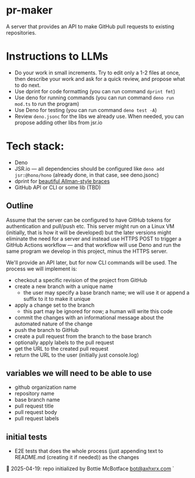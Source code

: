 # pr-maker

A server that provides an API to make GitHub pull requests to existing repositories.

# Instructions to LLMs
- Do your work in small increments. Try to edit only a 1-2 files at once, then describe your work and ask for a quick review, and propose what to do next.
- Use dprint for code formatting (you can run command `dprint fmt`)
- Use deno for running commands (you can run command `deno run mod.ts` to run the program)
- Use Deno for testing (you can run command `deno test -A`)
- Review `deno.jsonc` for the libs we already use. When needed, you can propose adding other libs from jsr.io

# Tech stack:
- Deno
- JSR.io — all dependencies should be configured like `deno add jsr:@hono/hono` (already done, in that case, see deno.jsonc)
- dprint for [beautiful Allman-style braces](https://jsr.io/@axhxrx/dprint-config/0.0.6/dprint.jsonc)
- GitHub API or CLI or some lib (TBD)

## Outline

Assume that the server can be configured to have GitHub tokens for authentication and pull/push etc. This server might run on a Linux VM (initially, that is how it will be developed) but the later versions might eliminate the need for a server and instead use HTTPS POST to trigger a GitHub Actions workflow — and that workflow will use Deno and run the same program we develop in this project, minus the HTTPS server.

We'll provide an API later, but for now CLI commands will be used. The process we will implement is:

- checkout a specific revision of the project from GitHub
- create a new branch with a unique name
  - the user may specify a base branch name; we will use it or append a suffix to it to make it unique
- apply a change set to the branch
  - this part may be ignored for now; a human will write this code
- commit the changes with an informational message about the automated nature of the change
- push the branch to GitHub
- create a pull request from the branch to the base branch
- optionally apply labels to the pull request
- get the URL to the created pull request
- return the URL to the user (initially just console.log)

## variables we will need to be able to use
- github organization name
- repository name
- base branch name
- pull request title
- pull request body
- pull request labels

## initial tests
- E2E tests that does the whole process (just appending text to README.md (creating it if needed)) as the changes


🤖 2025-04-19: repo initialized by Bottie McBotface bot@axhxrx.com
`